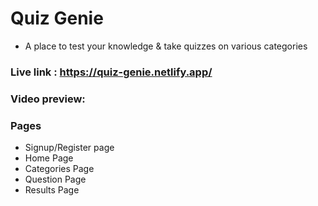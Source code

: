 # Quiz Genie

- A place to test your knowledge & take quizzes on various categories

### Live link : https://quiz-genie.netlify.app/

### Video preview:

<!--
[![Watch the video]](https://user-images.githubusercontent.com/66695068/154917204-de768882-288f-4c17-b13b-8ee6b1de9c74.mp4) -->

### Pages

- Signup/Register page
- Home Page
- Categories Page
- Question Page
- Results Page
